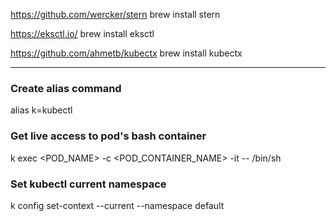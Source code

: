 https://github.com/wercker/stern
brew install stern

https://eksctl.io/
brew install eksctl

https://github.com/ahmetb/kubectx
brew install kubectx

---
### Create alias command
alias k=kubectl

### Get live access to pod's bash container
k exec <POD_NAME> -c <POD_CONTAINER_NAME> -it -- /bin/sh

### Set kubectl current namespace
k config set-context --current --namespace default
